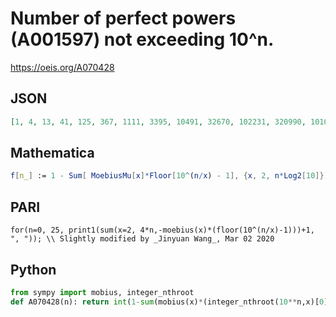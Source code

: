 # Number of perfect powers \(A001597\) not exceeding 10^n\.
https://oeis.org/A070428
## JSON
```JSON
[1, 4, 13, 41, 125, 367, 1111, 3395, 10491, 32670, 102231, 320990, 1010196, 3184138, 10046921, 31723592, 100216745, 316694005, 1001003332, 3164437425, 10004650118, 31632790244, 100021566157, 316274216762, 1000100055684]
```
## Mathematica
```Mathematica
f[n_] := 1 - Sum[ MoebiusMu[x]*Floor[10^(n/x) - 1], {x, 2, n*Log2[10]}]; Array[f, 25, 0] (* _Robert G. Wilson v_, May 22 2009; modified Aug 04 2014 *)
```
## PARI
```PARI
for(n=0, 25, print1(sum(x=2, 4*n,-moebius(x)*(floor(10^(n/x)-1)))+1, ", ")); \\ Slightly modified by _Jinyuan Wang_, Mar 02 2020
```
## Python
```Python
from sympy import mobius, integer_nthroot
def A070428(n): return int(1-sum(mobius(x)*(integer_nthroot(10**n,x)[0]-1) for x in range(2,(10**n).bit_length()))) # _Chai Wah Wu_, Aug 13 2024
```
